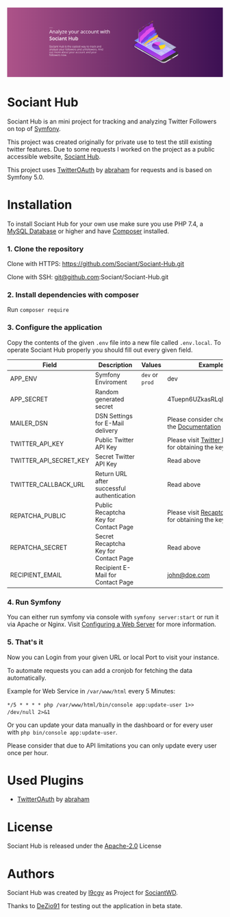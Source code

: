 ![Analyze your account with Sociant Hub](readme-header.png "Sociant Hub Header")

# Sociant Hub

Sociant Hub is an mini project for tracking and analyzing Twitter Followers on top of [Symfony](https://symfony.com/).

This project was created originally for private use to test the still existing twitter features. Due to some requests I worked on the project as a public accessible website, [Sociant Hub](https://hub.sociant.de).

This project uses [TwitterOAuth](https://github.com/abraham/twitteroauth) by [abraham](https://github.com/abraham) for requests and is based on Symfony 5.0.

# Installation

To install Sociant Hub for your own use make sure you use PHP 7.4, a [MySQL Database](https://mysql.com/) or higher and have [Composer](http://packagist.org/) installed.

### 1. Clone the repository

Clone with HTTPS: https://github.com/Sociant/Sociant-Hub.git

Clone with SSH: git@github.com:Sociant/Sociant-Hub.git

### 2. Install dependencies with composer

Run `composer require`

### 3. Configure the application

Copy the contents of the given `.env` file into a new file called `.env.local`. To operate Sociant Hub properly you should fill out every given field.

Field | Description | Values | Example
---  | --- | --- | ---
APP_ENV | Symfony Enviroment | `dev` or `prod` | dev
APP_SECRET | Random generated secret || 4Tuepn6UZkasRLqEbshLC2RX
MAILER_DSN | DSN Settings for E-Mail delivery || Please consider checking out the [Documentation](https://symfony.com/doc/current/mailer.html)
TWITTER_API_KEY | Public Twitter API Key || Please visit [Twitter Developer](https://developer.twitter.com/en/apps) for obtaining the key pair
TWITTER_API_SECRET_KEY | Secret Twitter API Key || Read above
TWITTER_CALLBACK_URL | Return URL after successful authentication || Read above
REPATCHA_PUBLIC | Public Recaptcha Key for Contact Page || Please visit [Recaptcha Admin](https://www.google.com/recaptcha/admi) for obtaining the key pair
REPATCHA_SECRET | Secret Recaptcha Key for Contact Page ||  Read above
RECIPIENT_EMAIL | Recipient E-Mail for Contact Page || john@doe.com

### 4. Run Symfony

You can either run symfony via console with `symfony server:start` or run it via Apache or Nginx. Visit [Configuring a Web Server](https://symfony.com/doc/current/setup/web_server_configuration.html) for more information.

### 5. That's it

Now you can Login from your given URL or local Port to visit your instance.

To automate requests you can add a cronjob for fetching the data automatically.

Example for Web Service in `/var/www/html` every 5 Minutes: 

```*/5 * * * * php /var/www/html/bin/console app:update-user 1>> /dev/null 2>&1```

Or you can update your data manually in the dashboard or for every user with `php bin/console app:update-user`.

Please consider that due to API limitations you can only update every user once per hour.

# Used Plugins

* [TwitterOAuth](https://github.com/abraham/twitteroauth) by [abraham](https://github.com/abraham)

# License

Sociant Hub is released under the [Apache-2.0](license.md) License

# Authors

Sociant Hub was created by [l9cgv](https://twitter.com/l9cgv) as Project for [SociantWD](https://twitter.com/SociantWD).

Thanks to [DeZio91](https://twitter.com/DeZio91) for testing out the application in beta state.